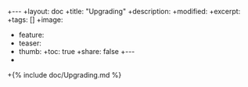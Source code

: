 +---
+layout: doc
+title: "Upgrading"
+description:
+modified:
+excerpt:
+tags: []
+image:
+  feature:
+  teaser:
+  thumb:
+toc: true
+share: false
+---
+
+{% include doc/Upgrading.md %}

